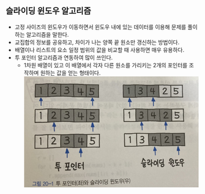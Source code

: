 ## 슬라이딩 윈도우 알고리즘
- 고정 사이즈의 윈도우가 이동하면서 윈도우 내에 있는 데이터를 이용해 문제를 풀이하는 알고리즘을 말한다.
- 교집합의 정보를 공유하고, 차이가 나는 양쪽 끝 원소만 갱신하는 방법이다.
- 배열이나 리스트의 요소 일정 범위의 값을 비교할 때 사용하면 매우 유용하다.
- 투 포인터 알고리즘과 연동하여 많이 쓰인다.
  - 1차원 배열이 있고 이 배열에서 각자 다른 원소를 가리키는 2개의 포인터를 조작하며 원하는 값을 얻는 형태이다.
![img.png](img.png)